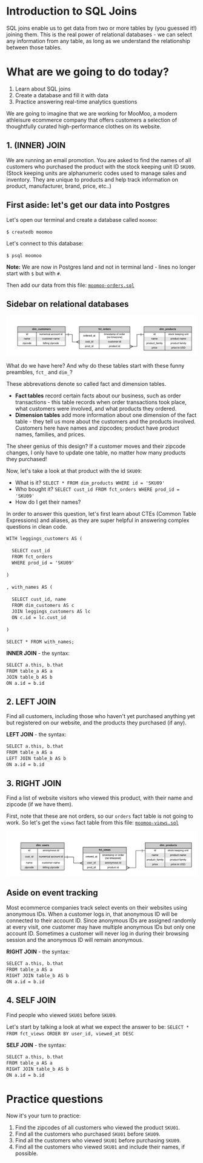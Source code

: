 # Introduction to SQL Joins

SQL joins enable us to get data from two or more tables by (you guessed it!) joining them. This is the real power of relational databases - we can select any information from any table, as long as we understand the relationship between those tables.

# What are we going to do today?

1. Learn about SQL joins
2. Create a database and fill it with data
3. Practice answering real-time analytics questions

We are going to imagine that we are working for MooMoo, a modern athleisure ecommerce company that offers customers a selection of thoughtfully curated high-performance clothes on its website.

## 1. (INNER) JOIN

We are running an email promotion. You are asked to find the names of all customers who purchased the product with the stock keeping unit ID `SKU09`. (Stock keeping units are alphanumeric codes used to manage sales and inventory. They are unique to products and help track information on product, manufacturer, brand, price, etc..)

## First aside: let's get our data into Postgres

Let's open our terminal and create a database called `moomoo`:

`$ createdb moomoo`

Let's connect to this database:

`$ psql moomoo`

**Note:** We are now in Postgres land and not in terminal land - lines no longer start with `$` but with `#`.

Then add our data from this file: [`moomoo-orders.sql`](https://github.com/fabryandrea/sql-joins/blob/master/moomoo-orders.sql)

## Sidebar on relational databases

![orders ERD](/images/fct_orders.png)

What do we have here? And why do these tables start with these funny preambles, `fct_` and `dim_`?

These abbrevations denote so called fact and dimension tables.
* **Fact tables** record certain facts about our business, such as order transactions - this table records when order transactions took place, what customers were involved, and what products they ordered.
* **Dimension tables** add more information about one dimension of the fact table - they tell us more about the customers and the products involved. Customers here have names and zipcodes; product have product names, families, and prices.

The sheer genius of this design? If a customer moves and their zipcode changes, I only have to update one table, no matter how many products they purchased!

Now, let's take a look at that product with the id `SKU09`:
* What is it? `SELECT * FROM dim_products WHERE id = 'SKU09'`
* Who bought it? `SELECT cust_id FROM fct_orders WHERE prod_id = 'SKU09'`
* How do I get their names?

In order to answer this question, let's first learn about CTEs (Common Table Expressions) and aliases, as they are super helpful in answering complex questions in clean code.

```
WITH leggings_customers AS (

  SELECT cust_id
  FROM fct_orders
  WHERE prod_id = 'SKU09'

)

, with_names AS (

  SELECT cust_id, name
  FROM dim_customers AS c
  JOIN leggings_customers AS lc
  ON c.id = lc.cust_id

)

SELECT * FROM with_names;
```

**INNER JOIN** - the syntax:
```
SELECT a.this, b.that
FROM table_a AS a
JOIN table_b AS b
ON a.id = b.id
```



## 2. LEFT JOIN

Find all customers, including those who haven't yet purchased anything yet but registered on our website, and the products they purchased (if any).

**LEFT JOIN** - the syntax:
```
SELECT a.this, b.that
FROM table_a AS a
LEFT JOIN table_b AS b
ON a.id = b.id
```



## 3. RIGHT JOIN

Find a list of website visitors who viewed this product, with their name and zipcode (if we have them).

First, note that these are not orders, so our `orders` fact table is not going to work. So let's get the `views` fact table from this file: [`moomoo-views.sql`](https://github.com/fabryandrea/sql-joins/blob/master/moomoo-views.sql)

![views ERD](/images/fct_views.png)

## Aside on event tracking

Most ecommerce companies track select events on their websites using anonymous IDs. When a customer logs in, that anonymous ID will be connected to their account ID. Since anonymous IDs are assigned randomly at every visit, one customer may have multiple anonymous IDs but only one account ID. Sometimes a customer will never log in during their browsing session and the anonymous ID will remain anonymous.

**RIGHT JOIN** - the syntax:
```
SELECT a.this, b.that
FROM table_a AS a
RIGHT JOIN table_b AS b
ON a.id = b.id
```



## 4. SELF JOIN

Find people who viewed `SKU01` before `SKU09`.

Let's start by talking a look at what we expect the answer to be: `SELECT * FROM fct_views ORDER BY user_id, viewed_at DESC`

**SELF JOIN** - the syntax:
```
SELECT a.this, b.that
FROM table_a AS a
RIGHT JOIN table_b AS b
ON a.id = b.id
```



# Practice questions

Now it's your turn to practice:
1. Find the zipcodes of all customers who viewed the product `SKU01`.
2. Find all the customers who purchased `SKU01` before `SKU09`.
3. Find all the customers who viewed `SKU01` before purchasing `SKU09`.
4. Find all the customers who viewed `SKU01` and include their names, if possible.

